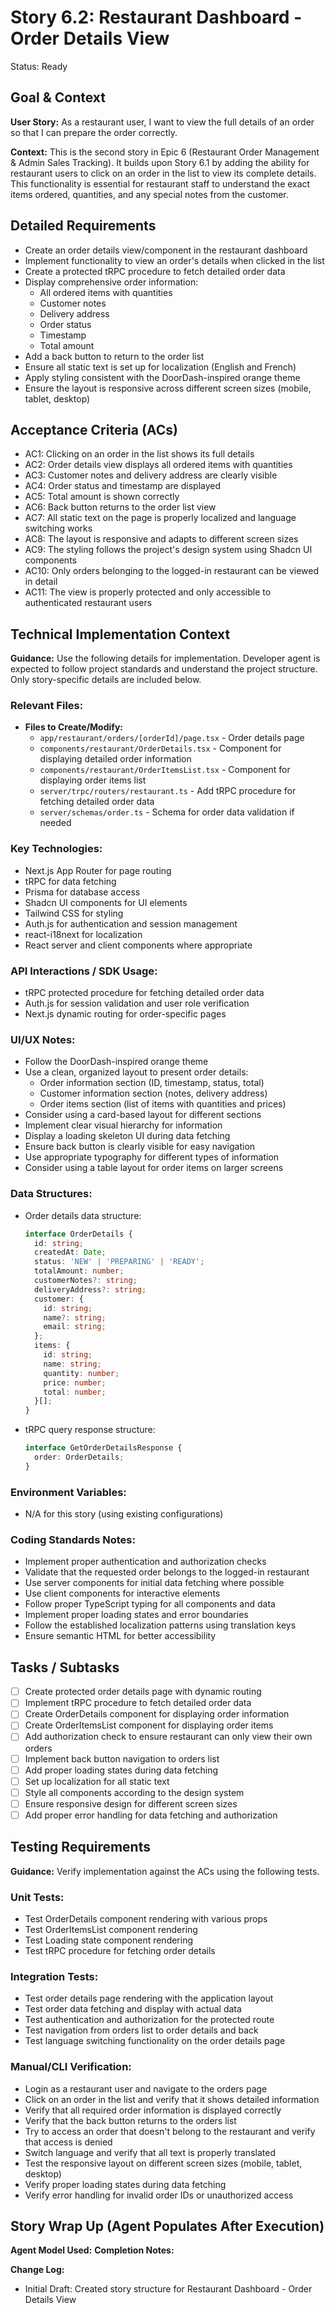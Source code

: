 # Story 6.2: Restaurant Dashboard - Order Details View

Status: Ready

## Goal & Context

**User Story:** As a restaurant user, I want to view the full details of an order so that I can prepare the order correctly.

**Context:** This is the second story in Epic 6 (Restaurant Order Management & Admin Sales Tracking). It builds upon Story 6.1 by adding the ability for restaurant users to click on an order in the list to view its complete details. This functionality is essential for restaurant staff to understand the exact items ordered, quantities, and any special notes from the customer.

## Detailed Requirements

- Create an order details view/component in the restaurant dashboard
- Implement functionality to view an order's details when clicked in the list
- Create a protected tRPC procedure to fetch detailed order data
- Display comprehensive order information:
  - All ordered items with quantities
  - Customer notes
  - Delivery address
  - Order status
  - Timestamp
  - Total amount
- Add a back button to return to the order list
- Ensure all static text is set up for localization (English and French)
- Apply styling consistent with the DoorDash-inspired orange theme
- Ensure the layout is responsive across different screen sizes (mobile, tablet, desktop)

## Acceptance Criteria (ACs)

- AC1: Clicking on an order in the list shows its full details
- AC2: Order details view displays all ordered items with quantities
- AC3: Customer notes and delivery address are clearly visible
- AC4: Order status and timestamp are displayed
- AC5: Total amount is shown correctly
- AC6: Back button returns to the order list view
- AC7: All static text on the page is properly localized and language switching works
- AC8: The layout is responsive and adapts to different screen sizes
- AC9: The styling follows the project's design system using Shadcn UI components
- AC10: Only orders belonging to the logged-in restaurant can be viewed in detail
- AC11: The view is properly protected and only accessible to authenticated restaurant users

## Technical Implementation Context

**Guidance:** Use the following details for implementation. Developer agent is expected to follow project standards and understand the project structure. Only story-specific details are included below.

### Relevant Files:

- **Files to Create/Modify:**
  - `app/restaurant/orders/[orderId]/page.tsx` - Order details page
  - `components/restaurant/OrderDetails.tsx` - Component for displaying detailed order information
  - `components/restaurant/OrderItemsList.tsx` - Component for displaying order items list
  - `server/trpc/routers/restaurant.ts` - Add tRPC procedure for fetching detailed order data
  - `server/schemas/order.ts` - Schema for order data validation if needed

### Key Technologies:

- Next.js App Router for page routing
- tRPC for data fetching
- Prisma for database access
- Shadcn UI components for UI elements
- Tailwind CSS for styling
- Auth.js for authentication and session management
- react-i18next for localization
- React server and client components where appropriate

### API Interactions / SDK Usage:

- tRPC protected procedure for fetching detailed order data
- Auth.js for session validation and user role verification
- Next.js dynamic routing for order-specific pages

### UI/UX Notes:

- Follow the DoorDash-inspired orange theme
- Use a clean, organized layout to present order details:
  - Order information section (ID, timestamp, status, total)
  - Customer information section (notes, delivery address)
  - Order items section (list of items with quantities and prices)
- Consider using a card-based layout for different sections
- Implement clear visual hierarchy for information
- Display a loading skeleton UI during data fetching
- Ensure back button is clearly visible for easy navigation
- Use appropriate typography for different types of information
- Consider using a table layout for order items on larger screens

### Data Structures:

- Order details data structure:

  ```typescript
  interface OrderDetails {
    id: string;
    createdAt: Date;
    status: 'NEW' | 'PREPARING' | 'READY';
    totalAmount: number;
    customerNotes?: string;
    deliveryAddress?: string;
    customer: {
      id: string;
      name?: string;
      email: string;
    };
    items: {
      id: string;
      name: string;
      quantity: number;
      price: number;
      total: number;
    }[];
  }
  ```

- tRPC query response structure:
  ```typescript
  interface GetOrderDetailsResponse {
    order: OrderDetails;
  }
  ```

### Environment Variables:

- N/A for this story (using existing configurations)

### Coding Standards Notes:

- Implement proper authentication and authorization checks
- Validate that the requested order belongs to the logged-in restaurant
- Use server components for initial data fetching where possible
- Use client components for interactive elements
- Follow proper TypeScript typing for all components and data
- Implement proper loading states and error boundaries
- Follow the established localization patterns using translation keys
- Ensure semantic HTML for better accessibility

## Tasks / Subtasks

- [ ] Create protected order details page with dynamic routing
- [ ] Implement tRPC procedure to fetch detailed order data
- [ ] Create OrderDetails component for displaying order information
- [ ] Create OrderItemsList component for displaying order items
- [ ] Add authorization check to ensure restaurant can only view their own orders
- [ ] Implement back button navigation to orders list
- [ ] Add proper loading states during data fetching
- [ ] Set up localization for all static text
- [ ] Style all components according to the design system
- [ ] Ensure responsive design for different screen sizes
- [ ] Add proper error handling for data fetching and authorization

## Testing Requirements

**Guidance:** Verify implementation against the ACs using the following tests.

### Unit Tests:

- Test OrderDetails component rendering with various props
- Test OrderItemsList component rendering
- Test Loading state component rendering
- Test tRPC procedure for fetching order details

### Integration Tests:

- Test order details page rendering with the application layout
- Test order data fetching and display with actual data
- Test authentication and authorization for the protected route
- Test navigation from orders list to order details and back
- Test language switching functionality on the order details page

### Manual/CLI Verification:

- Login as a restaurant user and navigate to the orders page
- Click on an order in the list and verify that it shows detailed information
- Verify that all required order information is displayed correctly
- Verify that the back button returns to the orders list
- Try to access an order that doesn't belong to the restaurant and verify that access is denied
- Switch language and verify that all text is properly translated
- Test the responsive layout on different screen sizes (mobile, tablet, desktop)
- Verify proper loading states during data fetching
- Verify error handling for invalid order IDs or unauthorized access

## Story Wrap Up (Agent Populates After Execution)

**Agent Model Used:**
**Completion Notes:**

**Change Log:**

- Initial Draft: Created story structure for Restaurant Dashboard - Order Details View
